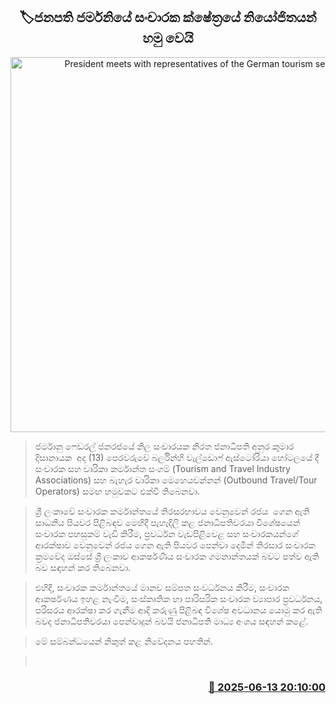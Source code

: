 <p align='center'><b><h2 align='center' title='President meets with representatives of the German tourism sector'>🏷ජනපති ජර්මනියේ සංචාරක ක්ෂේත්‍රයේ නියෝජිතයන් හමු වෙයි</h2></b></p>
<p align='center'><img src='https://helakuru.sgp1.cdn.digitaloceanspaces.com/esana/images/lib/anura-president-un.jpg' width='600' alt='President meets with representatives of the German tourism sector'></p>

> ජර්මානු ෆෙඩරල් ජනරජයේ නිල සංචාරයක නිරත ජනාධිපති අනුර කුමාර දිසානායක  අද (13) පෙරවරුවේ බර්ලින්හි වැල්ඩොෆ් ඇස්ටෝරියා හෝටලයේ දී සංචාරක සහ චාරිකා කර්මාන්ත සංගම් (Tourism and Travel Industry Associations) සහ බැහැර චාරිකා මෙහෙයවන්නන් (Outbound Travel/Tour Operators) සමඟ හමුවකට එක්වී තිබෙනවා.

> ශ්‍රී ලංකාවේ සංචාරක කර්මාන්තයේ තිරසරභාවය වෙනුවෙන් රජය  ගෙන ඇති සාධනීය පියවර පිළිබඳව මෙහිදී පැහැදිලි කළ ජනාධිපතිවරයා විශේෂයෙන් සංචාරක පහසුකම් වැඩි කිරීම, ප්‍රවර්ධන වැඩපිළිවෙළ සහ සංචාරකයන්ගේ ආරක්ෂාව වෙනුවෙන් රජය ගෙන ඇති පියවර පෙන්වා දෙමින් තිරසාර සංචාරක ක්‍රමවේද ඔස්සේ ශ්‍රී ලංකාව ආකර්ෂණීය සංචාරක ගමනාන්තයක් බවට පත්ව ඇති බව සඳහන් කර තිබෙනවා.

> එහිදී, සංචාරක කර්මාන්තයේ මානව සම්පත සංවර්ධනය කිරීම, සංචාරක ආකර්ෂණය ඉහළ නැංවීම, සංස්කෘතික හා පාරිසරික සංචාරක ව්‍යාපාර ප්‍රවර්ධනය, පරිසරය ආරක්ෂා කර ගැනීම ආදි කරුණු පිළිබඳ විශේෂ අවධානය යොමු කර ඇති බවද ජනාධිපතිවරයා පෙන්වාදුන් බවයි ජනාධිපති මාධ්‍ය අංශය සඳහන් කළේ.

> මේ සම්බන්ධයෙන් නිකුත් කළ නිවේදනය පහතින්.

>  



<h3 align='right'><a href='https://www.helakuru.lk/esana/p/110993/'>📅 2025-06-13 20:10:00</a></h3>
